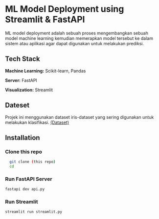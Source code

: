 
# ML Model Deployment using Streamlit & FastAPI

ML model deployment adalah sebuah proses mengembangkan sebuah model machine learning kemudian memerapkan model tersebut ke dalam sistem atau aplikasi agar dapat digunakan untuk melakukan prediksi.


## Tech Stack

**Machine Learning:** Scikit-learn, Pandas

**Server:** FastAPI

**Visualization:** Streamlit


## Dateset
Projek ini menggunakan dataset iris-dataset yang sering digunakan untuk melakukan klasifikasi.
[(Dataset)](https://archive.ics.uci.edu/dataset/53/iris)


## Installation

### Clone this repo

```bash
  git clone (this repo)
  cd 
```
### Run FastAPI Server

```bash
fastapi dev api.py
```
### Run Streamlit

```bash
streamlit run streamlit.py
```
